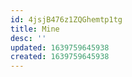 ```yaml
---
id: 4jsjB476z1ZQGhemtp1tg
title: Mine
desc: ''
updated: 1639759645938
created: 1639759645938
---
```


